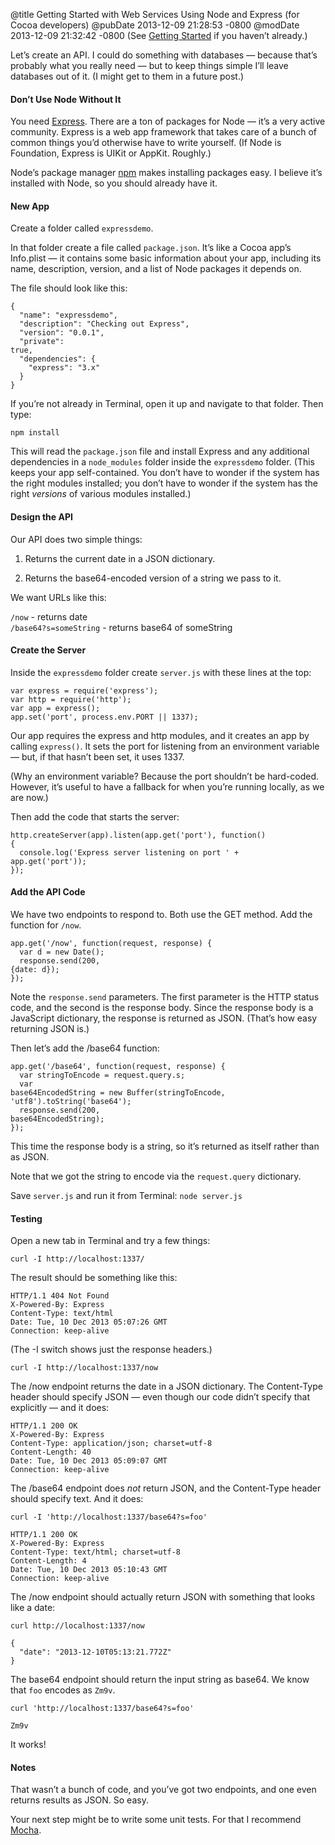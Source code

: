 @title Getting Started with Web Services Using Node and Express (for Cocoa developers)
@pubDate 2013-12-09 21:28:53 -0800
@modDate 2013-12-09 21:32:42 -0800
(See [Getting Started](/2013/12/09/getting_started_with_node_js_for_cocoa_) if you haven’t already.)

Let’s create an API. I could do something with databases — because that’s probably what you really need — but to keep things simple I’ll leave databases out of it. (I might get to them in a future post.)

#### Don’t Use Node Without It

You need [Express](http://expressjs.com/). There are a ton of packages for Node — it’s a very active community. Express is a web app framework that takes care of a bunch of common things you’d otherwise have to write yourself. (If Node is Foundation, Express is UIKit or AppKit. Roughly.)

Node’s package manager [npm](https://npmjs.org/) makes installing packages easy. I believe it’s installed with Node, so you should already have it.

#### New App

Create a folder called `expressdemo`.

In that folder create a file called `package.json`. It’s like a Cocoa app’s Info.plist — it contains some basic information about your app, including its name, description, version, and a list of Node packages it depends on.

The file should look like this:

<code>{</code><br />
<code>&nbsp;&nbsp;"name": "expressdemo",</code><br />
<code>&nbsp;&nbsp;"description": "Checking out Express",</code><br />
<code>&nbsp;&nbsp;"version": "0.0.1",</code><br />
<code>&nbsp;&nbsp;"private": true,</code><br />
<code>&nbsp;&nbsp;"dependencies": {</code><br />
<code>&nbsp;&nbsp;&nbsp;&nbsp;"express": "3.x"</code><br />
<code>&nbsp;&nbsp;}</code><br />
<code>}</code><br />

If you’re not already in Terminal, open it up and navigate to that folder. Then type:

	npm install

This will read the `package.json` file and install Express and any additional dependencies in a `node_modules` folder inside the `expressdemo` folder. (This keeps your app self-contained. You don’t have to wonder if the system has the right modules installed; you don’t have to wonder if the system has the right *versions* of various modules installed.)

#### Design the API

Our API does two simple things:

1. Returns the current date in a JSON dictionary.

2. Returns the base64-encoded version of a string we pass to it.

We want URLs like this:

<code>/now</code> - returns date<br />
<code>/base64?s=someString</code> - returns base64 of someString

#### Create the Server

Inside the `expressdemo` folder create `server.js` with these lines at the top:

	var express = require('express');
	var http = require('http');
	var app = express();
	app.set('port', process.env.PORT || 1337);

Our app requires the express and http modules, and it creates an app by calling `express()`. It sets the port for listening from an environment variable — but, if that hasn’t been set, it uses 1337.

(Why an environment variable? Because the port shouldn’t be hard-coded. However, it’s useful to have a fallback for when you’re running locally, as we are now.)

Then add the code that starts the server:

<code>http.createServer(app)&shy;.listen(app.get('port'), function() {</code><br />
<code>&nbsp;&nbsp;console.log('Express server listening on port ' + app.get('port'));</code><br />
<code>});</code>

#### Add the API Code

We have two endpoints to respond to. Both use the GET method. Add the function for `/now`.

<code>app.get('/now', function(request, response) {</code><br />
<code>&nbsp;&nbsp;var d = new Date();</code><br />
<code>&nbsp;&nbsp;response.send(200, {date: d});</code><br />
<code>});</code>

Note the `response.send` parameters. The first parameter is the HTTP status code, and the second is the response body. Since the response body is a JavaScript dictionary, the response is returned as JSON. (That’s how easy returning JSON is.)

Then let’s add the /base64 function:

<code>app.get('/base64', function(request, response) {</code><br />
<code>&nbsp;&nbsp;var stringToEncode = request.query.s;</code><br />
<code>&nbsp;&nbsp;var base64EncodedString = new Buffer(stringToEncode, 'utf8').toString('base64');</code><br />
<code>&nbsp;&nbsp;response.send(200, base64EncodedString);</code><br />
<code>});</code>

This time the response body is a string, so it’s returned as itself rather than as JSON.

Note that we got the string to encode via the `request.query` dictionary.

Save `server.js` and run it from Terminal: `node server.js`

#### Testing

Open a new tab in Terminal and try a few things:

	curl -I http://localhost:1337/

The result should be something like this:

	HTTP/1.1 404 Not Found
	X-Powered-By: Express
	Content-Type: text/html
	Date: Tue, 10 Dec 2013 05:07:26 GMT
	Connection: keep-alive

(The -I switch shows just the response headers.)

	curl -I http://localhost:1337/now

The /now endpoint returns the date in a JSON dictionary. The Content-Type header should specify JSON — even though our code didn’t specify that explicitly — and it does:

	HTTP/1.1 200 OK
	X-Powered-By: Express
	Content-Type: application/json; charset=utf-8
	Content-Length: 40
	Date: Tue, 10 Dec 2013 05:09:07 GMT
	Connection: keep-alive

The /base64 endpoint does *not* return JSON, and the Content-Type header should specify text. And it does:

	curl -I 'http://localhost:1337/base64?s=foo'

	HTTP/1.1 200 OK
	X-Powered-By: Express
	Content-Type: text/html; charset=utf-8
	Content-Length: 4
	Date: Tue, 10 Dec 2013 05:10:43 GMT
	Connection: keep-alive

The /now endpoint should actually return JSON with something that looks like a date:

	curl http://localhost:1337/now

	{
	  "date": "2013-12-10T05:13:21.772Z"
	}

The base64 endpoint should return the input string as base64. We know that `foo` encodes as `Zm9v`.

	curl 'http://localhost:1337/base64?s=foo'
	
	Zm9v

It works!

#### Notes

That wasn’t a bunch of code, and you’ve got two endpoints, and one even returns results as JSON. So easy.

Your next step might be to write some unit tests. For that I recommend [Mocha](http://visionmedia.github.io/mocha/).
	
